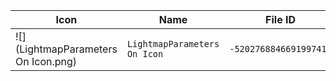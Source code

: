| Icon | Name | File ID |
| ---  | ---  | ---     |
| ![](LightmapParameters On Icon.png) | `LightmapParameters On Icon` | `-5202768846691997418` |
